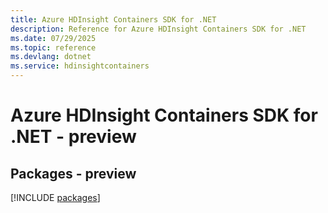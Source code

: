 ```yaml
---
title: Azure HDInsight Containers SDK for .NET
description: Reference for Azure HDInsight Containers SDK for .NET
ms.date: 07/29/2025
ms.topic: reference
ms.devlang: dotnet
ms.service: hdinsightcontainers
---
```

# Azure HDInsight Containers SDK for .NET - preview
## Packages - preview
[!INCLUDE [packages](hdinsight-containers-index.md)]